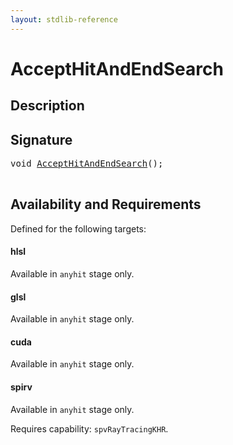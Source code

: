 ```yaml
---
layout: stdlib-reference
---
```


# AcceptHitAndEndSearch

## Description





## Signature 

<pre>
void <a href="/stdlib-reference/global-decls/AcceptHitAndEndSearch">AcceptHitAndEndSearch</a>();

</pre>

## Availability and Requirements

Defined for the following targets:

#### hlsl
Available in `anyhit` stage only.

#### glsl
Available in `anyhit` stage only.

#### cuda
Available in `anyhit` stage only.

#### spirv
Available in `anyhit` stage only.

Requires capability: `spvRayTracingKHR`.


